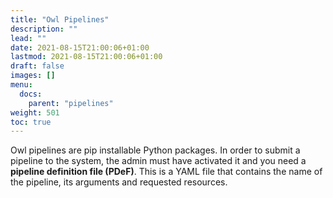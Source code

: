```yaml
---
title: "Owl Pipelines"
description: ""
lead: ""
date: 2021-08-15T21:00:06+01:00
lastmod: 2021-08-15T21:00:06+01:00
draft: false
images: []
menu: 
  docs:
    parent: "pipelines"
weight: 501
toc: true
---
```


Owl pipelines are pip installable Python packages. In order to submit a pipeline
to the system, the admin must have activated it and you need a 
**pipeline definition file (PDeF)**. This is a YAML file that contains 
the name of the pipeline, its arguments and requested resources.
